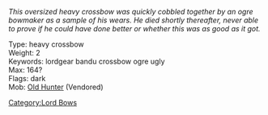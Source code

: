 *This oversized heavy crossbow was quickly cobbled together by an ogre
bowmaker as a sample of his wears. He died shortly thereafter, never
able to prove if he could have done better or whether this was as good
as it got.*

Type: heavy crossbow  
Weight: 2  
Keywords: lordgear bandu crossbow ogre ugly  
Max: 164?  
Flags: dark  
Mob: [Old Hunter](Old_Hunter "wikilink") (Vendored)

[Category:Lord Bows](Category:Lord_Bows "wikilink")
